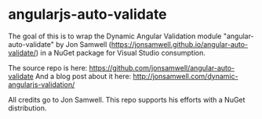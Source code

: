 angularjs-auto-validate
=======================

The goal of this is to wrap the Dynamic Angular Validation module "angular-auto-validate" by Jon Samwell (https://jonsamwell.github.io/angular-auto-validate/) in a NuGet package for Visual Studio consumption.

The source repo is here: https://github.com/jonsamwell/angular-auto-validate
And a blog post about it here: http://jonsamwell.com/dynamic-angularjs-validation/

All credits go to Jon Samwell. 
This repo supports his efforts with a NuGet distribution.
